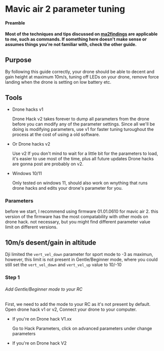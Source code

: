 # Mavic air 2 parameter tuning

#### Preamble

#### Most of the techniques and tips discussed on [ma2findings](https://github.com/444A49/ma2findings) are applicable to me, such as commands. If something here doesn't make sense or assumes things you're not familiar with, check the other guide.

## Purpose

By following this guide correctly, your drone should be able to decent and gain height at maximum 10m/s, tuning off LEDs on your drone, remove force landing when the drone is setting on low battery etc.

## Tools

* Drone hacks v1
  
  Drone Hack v2 takes forever to dump all parameters from the drone before you can modify any of the parameter settings. Since all we'll be doing is modifying parameters, use v1 for faster tuning turoughout the process at the cost of using a old software.

* Or Drone hacks v2
  
  Use v2 If you don't mind to wait for a little bit for the parameters to load, it's easier to use most of the time, plus all future updates Drone hacks are gonna post are probably on v2. 

* Windows 10/11
  
  Only tested on windows 11, should also work on wnything that runs drone hacks and edits your drone's parameter for you. 

### Parameters

before we start, I recommend using firmware 01.01.0610 for mavic air 2. this version of the firmware has the most compatability with other mods on drone hack. not necessary, but you might find different parameter value limit on different versions.

## 10m/s desent/gain in altitude

Dji limited the `vert_vel_down` parameter for sport mode to -3 as maximun, however, this limit is not present in Gentle/Beginner mode, where you could still set the `vert_vel_down` and `vert_vel_up` value to 10/-10

### Step 1

###### Add Gentle/Beginner mode to your RC

First, we need to add the mode to your RC as it's not present by default. Open drone hack v1 or v2, Connect your drone to your computer.

* If you're on Drone hack V1.xx
  
  Go to Hack Parameters, click on advanced parameters under change parameters

* If you're on Drone hack V2
